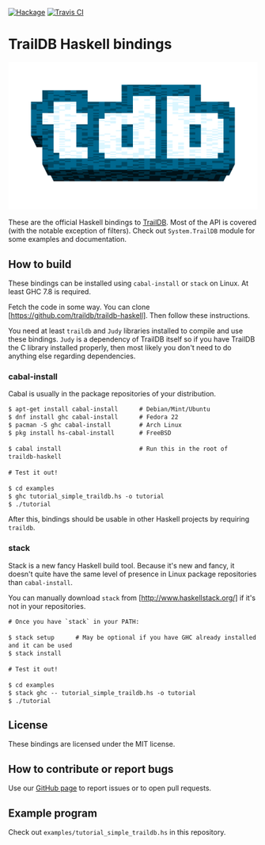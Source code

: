 [![Hackage](https://img.shields.io/hackage/v/traildb.svg)](https://hackage.haskell.org/package/traildb)
[![Travis CI](https://travis-ci.org/traildb/traildb-haskell.svg?branch=master)](https://travis-ci.org/traildb/traildb-haskell)

TrailDB Haskell bindings
========================

![TrailDB logo](traildb_logo_512.png?raw=true)

These are the official Haskell bindings to [TrailDB](http://traildb.io/). Most
of the API is covered (with the notable exception of filters). Check out
`System.TrailDB` module for some examples and documentation.

How to build
------------

These bindings can be installed using `cabal-install` or `stack` on Linux. At
least GHC 7.8 is required.

Fetch the code in some way. You can clone
[https://github.com/traildb/traildb-haskell]. Then follow these
instructions.

You need at least `traildb` and `Judy` libraries installed to compile and use
these bindings. `Judy` is a dependency of TrailDB itself so if you have TrailDB
the C library installed properly, then most likely you don't need to do
anything else regarding dependencies.

### cabal-install

Cabal is usually in the package repositories of your distribution.

    $ apt-get install cabal-install      # Debian/Mint/Ubuntu
    $ dnf install ghc cabal-install      # Fedora 22
    $ pacman -S ghc cabal-install        # Arch Linux
    $ pkg install hs-cabal-install       # FreeBSD

    $ cabal install                      # Run this in the root of traildb-haskell

    # Test it out!

    $ cd examples
    $ ghc tutorial_simple_traildb.hs -o tutorial
    $ ./tutorial

After this, bindings should be usable in other Haskell projects by requiring `traildb`.

### stack

Stack is a new fancy Haskell build tool. Because it's new and fancy, it doesn't
quite have the same level of presence in Linux package repositories than
`cabal-install`.

You can manually download `stack` from [http://www.haskellstack.org/] if it's
not in your repositories.

    # Once you have `stack` in your PATH:

    $ stack setup      # May be optional if you have GHC already installed and it can be used
    $ stack install

    # Test it out!

    $ cd examples
    $ stack ghc -- tutorial_simple_traildb.hs -o tutorial
    $ ./tutorial

License
-------

These bindings are licensed under the MIT license.

How to contribute or report bugs
--------------------------------

Use our [GitHub page](https://github.com/traildb/traildb-haskell/) to
report issues or to open pull requests.

Example program
---------------

Check out `examples/tutorial_simple_traildb.hs` in this repository.

